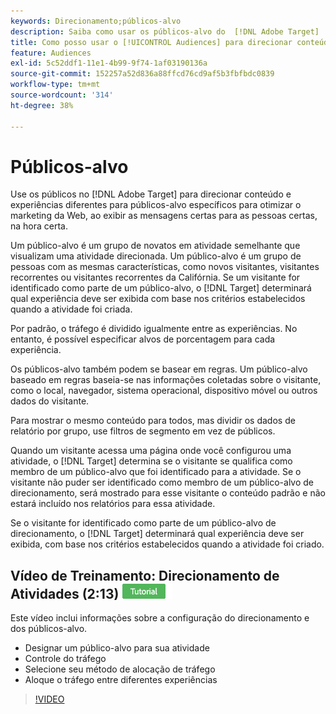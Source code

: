 ```yaml
---
keywords: Direcionamento;públicos-alvo
description: Saiba como usar os públicos-alvo do  [!DNL Adobe Target]  para direcionar conteúdo e experiências diferentes para públicos-alvo específicos para otimizar seus esforços de marketing na Web.
title: Como posso usar o [!UICONTROL Audiences] para direcionar conteúdo diferente para segmentos específicos?
feature: Audiences
exl-id: 5c52ddf1-11e1-4b99-9f74-1af03190136a
source-git-commit: 152257a52d836a88ffcd76cd9af5b3fbfbdc0839
workflow-type: tm+mt
source-wordcount: '314'
ht-degree: 38%

---
```


# Públicos-alvo

Use os públicos no [!DNL Adobe Target] para direcionar conteúdo e experiências diferentes para públicos-alvo específicos para otimizar o marketing da Web, ao exibir as mensagens certas para as pessoas certas, na hora certa.

Um público-alvo é um grupo de novatos em atividade semelhante que visualizam uma atividade direcionada. Um público-alvo é um grupo de pessoas com as mesmas características, como novos visitantes, visitantes recorrentes ou visitantes recorrentes da Califórnia. Se um visitante for identificado como parte de um público-alvo, o [!DNL Target] determinará qual experiência deve ser exibida com base nos critérios estabelecidos quando a atividade foi criada.

Por padrão, o tráfego é dividido igualmente entre as experiências. No entanto, é possível especificar alvos de porcentagem para cada experiência.

Os públicos-alvo também podem se basear em regras. Um público-alvo baseado em regras baseia-se nas informações coletadas sobre o visitante, como o local, navegador, sistema operacional, dispositivo móvel ou outros dados do visitante.

Para mostrar o mesmo conteúdo para todos, mas dividir os dados de relatório por grupo, use filtros de segmento em vez de públicos.

Quando um visitante acessa uma página onde você configurou uma atividade, o [!DNL Target] determina se o visitante se qualifica como membro de um público-alvo que foi identificado para a atividade. Se o visitante não puder ser identificado como membro de um público-alvo de direcionamento, será mostrado para esse visitante o conteúdo padrão e não estará incluído nos relatórios para essa atividade.

Se o visitante for identificado como parte de um público-alvo de direcionamento, o [!DNL Target] determinará qual experiência deve ser exibida, com base nos critérios estabelecidos quando a atividade foi criado.

## Vídeo de Treinamento: Direcionamento de Atividades (2:13) ![Selo do tutorial](/help/main/assets/tutorial.png)

Este vídeo inclui informações sobre a configuração do direcionamento e dos públicos-alvo.

* Designar um público-alvo para sua atividade
* Controle do tráfego
* Selecione seu método de alocação de tráfego
* Aloque o tráfego entre diferentes experiências

>[!VIDEO](https://video.tv.adobe.com/v/17385)
